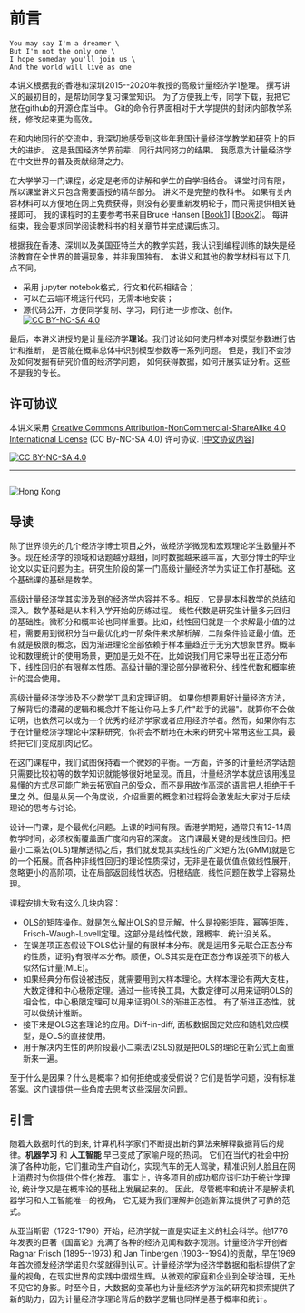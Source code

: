 # 前言

```{admonition} Imagine
You may say I'm a dreamer \
But I'm not the only one \
I hope someday you'll join us \
And the world will live as one
```

本讲义根据我的香港和深圳2015--2020年教授的高级计量经济学1整理。
撰写讲义的最初目的，是帮助同学复习课堂知识。
为了方便我上传，同学下载，我把它放在github的开源仓库当中。
Git的命令行界面相对于大学提供的封闭内部教学系统，修改起来更为高效。

在和内地同行的交流中，我深切地感受到这些年我国计量经济学教学和研究上的巨大的进步。
这是我国经济学界前辈、同行共同努力的结果。
我愿意为计量经济学在中文世界的普及贡献绵薄之力。

在大学学习一门课程，必定是老师的讲解和学生的自学相结合。
课堂时间有限，所以课堂讲义只包含需要面授的精华部分。
讲义不是完整的教科书。
如果有关内容材料可以方便地在网上免费获得，则没有必要重新发明轮子，而只需提供相关链接即可。
我的课程时的主要参考书来自Bruce Hansen [[Book1](https://www.ssc.wisc.edu/~bhansen/probability/)] [[Book2](https://www.ssc.wisc.edu/~bhansen/econometrics/)]。
每讲结束，我会要求同学阅读教科书的相关章节并完成课后练习。

根据我在香港、深圳以及美国亚特兰大的教学实践，我认识到编程训练的缺失是经济教育在全世界的普遍现象，并非我国独有。
本讲义和其他的教学材料有以下几点不同。

* 采用 jupyter notebok格式，行文和代码相结合；
* 可以在云端环境运行代码，无需本地安装；
* 源代码公开，方便同学复制、学习，同行进一步修改、创作。[![CC BY-NC-SA 4.0][cc-by-nc-sa-shield]][cc-by-nc-sa]

最后，本讲义讲授的是计量经济学**理论**。我们讨论如何使用样本对模型参数进行估计和推断，
是否能在概率总体中识别模型参数等一系列问题。
但是，我们不会涉及如何发掘有研究价值的经济学问题，
如何获得数据，如何开展实证分析。这些不是我的专长。



## 许可协议

本讲义采用
[Creative Commons Attribution-NonCommercial-ShareAlike 4.0 International License][cc-by-nc-sa] (CC By-NC-SA 4.0) 许可协议. [[中文协议内容](https://creativecommons.org/licenses/by-nc-sa/4.0/deed.zh)]

[![CC BY-NC-SA 4.0][cc-by-nc-sa-image]][cc-by-nc-sa]

[cc-by-nc-sa]: http://creativecommons.org/licenses/by-nc-sa/4.0/
[cc-by-nc-sa-image]: https://licensebuttons.net/l/by-nc-sa/4.0/88x31.png
[cc-by-nc-sa-shield]: https://img.shields.io/badge/License-CC%20BY--NC--SA%204.0-lightgrey.svg

---

```{tableofcontents}
```

![Hong Kong](saikung_HK.jpg)

## 导读

除了世界领先的几个经济学博士项目之外，做经济学微观和宏观理论学生数量并不多。现在经济学的领域和话题越分越细，同时数据越来越丰富，大部分博士的毕业论文以实证问题为主。研究生阶段的第一门高级计量经济学为实证工作打基础。这个基础课的基础是数学。

高级计量经济学其实涉及到的经济学内容并不多。相反，它是是本科数学的总结和深入。数学基础是从本科入学开始的历练过程。
线性代数是研究生计量多元回归的基础性。微积分和概率论也同样重要。比如，线性回归就是一个求解最小值的过程，需要用到微积分当中最优化的一阶条件来求解析解，二阶条件验证最小值。还有就是极限的概念，因为渐进理论全部依赖于样本量趋近于无穷大想象世界。概率论和数理统计的使用场景，更加是无处不在。比如说我们用它来导出在正态分布下，线性回归的有限样本性质。高级计量的理论部分是微积分、线性代数和概率统计的混合使用。


高级计量经济学涉及不少数学工具和定理证明。
如果你想要用好计量经济方法，了解背后的潜藏的逻辑和概念并不能让你马上多几件"趁手的武器"。就算你不会做证明，也依然可以成为一个优秀的经济学家或者应用经济学者。然而，如果你有志于在计量经济学理论中深耕研究，你将会不断地在未来的研究中常用这些工具，最终把它们变成肌肉记忆。

在这门课程中，我们试图保持着一个微妙的平衡。一方面，许多的计量经济学话题只需要比较初等的数学知识就能够很好地呈现。而且，计量经济学本就应该用浅显易懂的方式尽可能广地去拓宽自己的受众，而不是用故作高深的语言把人拒绝于千里之
外。但是从另一个角度说，介绍重要的概念和过程将会激发起大家对于后续理论的思考与讨论。


设计一门课，是个最优化问题。上课的时间有限。香港学期短，通常只有12-14周教学时间，必须权衡覆盖面广度和内容的深度。
这门课最关键的是线性回归。把最小二乘法(OLS)理解透彻之后，我们就发现其实线性的广义矩方法(GMM)就是它的一个拓展。而各种非线性回归的理论性质探讨，无非是在最优值点做线性展开，忽略更小的高阶项，让在局部返回线性状态。归根结底，线性问题在数学上容易处理。

课程安排大致有这么几块内容：

* OLS的矩阵操作。就是怎么解出OLS的显示解，什么是投影矩阵，幂等矩阵，Frisch-Waugh-Lovell定理。这部分是线性代数，跟概率、统计没关系。
* 在误差项正态假设下OLS估计量的有限样本分布。就是运用多元联合正态分布的性质，证明y有限样本分布。顺便，OLS其实是在正态分布误差项下的极大似然估计量(MLE)。
* 如果经典分布假设被违反，就需要用到大样本理论。大样本理论有两大支柱，大数定律和中心极限定理。通过一些转换工具，大数定律可以用来证明OLS的相合性，中心极限定理可以用来证明OLS的渐进正态性。
有了渐进正态性，就可以做统计推断。
* 接下来是OLS这套理论的应用。Diff-in-diff, 面板数据固定效应和随机效应模型，是OLS的直接使用。
* 用于解决内生性的两阶段最小二乘法(2SLS)就是把OLS的理论在新公式上面重新来一遍。

至于什么是因果？什么是概率？如何拒绝或接受假说？它们是哲学问题，没有标准答案。这门课提供一些角度去思考这些深层次问题。


## 引言

随着大数据时代的到来,
计算机科学家们不断提出新的算法来解释数据背后的规律。**机器学习** 和 **人工智能**
早已变成了家喻户晓的热词。
它们在当代的社会中扮演了各种功能，它们推动生产自动化，实现汽车的无人驾驶，精准识别人脸且在网上消费时为你提供个性化推荐。
事实上，许多项目的成功都应该归功于统计学理论,
统计学又是在概率论的基础上发展起来的。
因此，尽管概率和统计不是解读机器学习和人工智能唯一的视角，
它无疑为我们理解并创造新算法提供了可靠的范式。

从亚当斯密（1723-1790）开始，经济学就一直是实证主义的社会科学。他1776年发表的巨著《国富论》充满了各种的经济见闻和数字观测。计量经济学开创者 Ragnar
Frisch (1895--1973) 和 Jan Tinbergen (1903--1994)的贡献，早在1969年首次颁发经济学诺贝尔奖就得到认可。计量经济学为经济学数据和指标提供了定量的视角，在现实世界的实践中熠熠生辉。从微观的家庭和企业到全球治理，无处不见它的身影。时至今日，大数据的变革也为计量经济学方法的研究和探索提供了新的助力，因为计量经济学理论背后的数学逻辑也同样是基于概率和统计。

